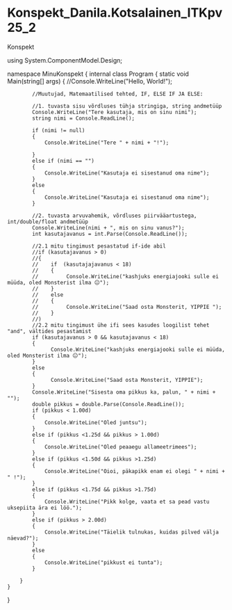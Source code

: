 # Konspekt_Danila.Kotsalainen_ITKpv25_2
Konspekt

using System.ComponentModel.Design;

namespace MinuKonspekt
{
    internal class Program
    {
        static void Main(string[] args)
        {
            //Console.WriteLine("Hello, World!");

            //Muutujad, Matemaatilised tehted, IF, ELSE IF JA ELSE: 
           
            //1. tuvasta sisu võrdluses tühja stringiga, string andmetüüp
            Console.WriteLine("Tere kasutaja, mis on sinu nimi");
            string nimi = Console.ReadLine();

            if (nimi != null)
            {
                Console.WriteLine("Tere " + nimi + "!");

            }
            else if (nimi == "")
            {
                Console.WriteLine("Kasutaja ei sisestanud oma nime");
            }
            else
            {
                Console.WriteLine("Kasutaja ei sisestanud oma nime");
            }

            //2. tuvasta arvuvahemik, võrdluses piirvääartustega, int/double/float andmetüüp
            Console.WriteLine(nimi + ", mis on sinu vanus?");
            int kasutajavanus = int.Parse(Console.ReadLine());
            
            //2.1 mitu tingimust pesastatud if-ide abil
            //if (kasutajavanus > 0)
            //{
            //    if  (kasutajajavanus < 18)
            //    {
            //         Console.WriteLine("kashjuks energiajooki sulle ei müüda, oled Monsterist ilma 😐");
            //    }
            //    else
            //    {
            //         Console.WriteLine("Saad osta Monsterit, YIPPIE ");
            //    }
            //)
            //2.2 mitu tingimust ühe ifi sees kasudes loogilist tehet "and", vältides pesastamist
            if (kasutajavanus > 0 && kasutajavanus < 18)
            {
                  Console.WriteLine("kashjuks energiajooki sulle ei müüda, oled Monsterist ilma 😐");
            }
            else
            {
                  Console.WriteLine("Saad osta Monsterit, YIPPIE");
            }
            Console.WriteLine("Sisesta oma pikkus ka, palun, " + nimi + "");
            double pikkus = double.Parse(Console.ReadLine());
            if (pikkus < 1.00d)
            {
                Console.WriteLine("Oled juntsu");
            }
            else if (pikkus <1.25d && pikkus > 1.00d)
            {
                Console.WriteLine("Oled peaaegu allameetrimees");
            }
            else if (pikkus <1.50d && pikkus >1.25d)
            {
                Console.WriteLine("Oioi, päkapikk enam ei olegi " + nimi + " !");
            }
            else if (pikkus <1.75d && pikkus >1.75d)
            {
                Console.WriteLine("Pikk kolge, vaata et sa pead vastu uksepiita ära ei löö.");
            }
            else if (pikkus > 2.00d)
            {
                Console.WriteLine("Täielik tulnukas, kuidas pilved välja näevad?");
            }
            else
            {
                Console.WriteLine("pikkust ei tunta");
            }

        }
    }
}

